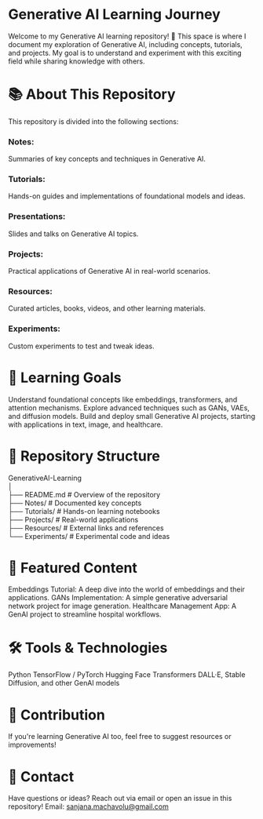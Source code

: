 # Generative AI Learning Journey
Welcome to my Generative AI learning repository! 🎉 This space is where I document my exploration of Generative AI, including concepts, tutorials, and projects. My goal is to understand and experiment with this exciting field while sharing knowledge with others.

# 📚 About This Repository
This repository is divided into the following sections:

### Notes:
Summaries of key concepts and techniques in Generative AI.
### Tutorials: 
Hands-on guides and implementations of foundational models and ideas.
### Presentations:
Slides and talks on Generative AI topics.
### Projects: 
Practical applications of Generative AI in real-world scenarios.
### Resources: 
Curated articles, books, videos, and other learning materials.
### Experiments: 
Custom experiments to test and tweak ideas.

# 🚀 Learning Goals
Understand foundational concepts like embeddings, transformers, and attention mechanisms.
Explore advanced techniques such as GANs, VAEs, and diffusion models.
Build and deploy small Generative AI projects, starting with applications in text, image, and healthcare.

# 📂 Repository Structure

GenerativeAI-Learning  
│  
├── README.md            # Overview of the repository  
├── Notes/               # Documented key concepts  
├── Tutorials/           # Hands-on learning notebooks  
├── Projects/            # Real-world applications  
├── Resources/           # External links and references  
└── Experiments/         # Experimental code and ideas  

# 🌟 Featured Content
Embeddings Tutorial: A deep dive into the world of embeddings and their applications.
GANs Implementation: A simple generative adversarial network project for image generation.
Healthcare Management App: A GenAI project to streamline hospital workflows.

# 🛠 Tools & Technologies
Python
TensorFlow / PyTorch
Hugging Face Transformers
DALL·E, Stable Diffusion, and other GenAI models

# 🤝 Contribution
If you're learning Generative AI too, feel free to suggest resources or improvements!

# 📧 Contact
Have questions or ideas? Reach out via email or open an issue in this repository!
Email: sanjana.machavolu@gmail.com
